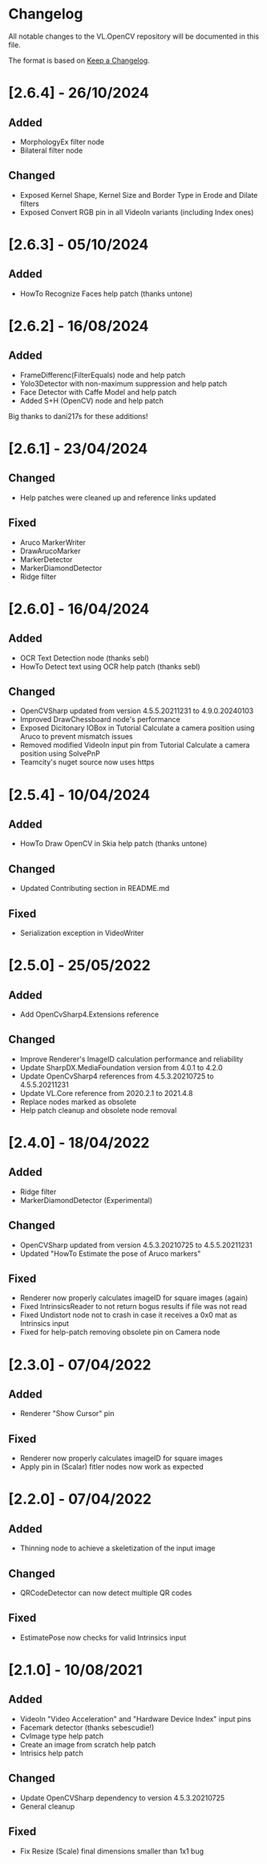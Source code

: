 # Changelog
All notable changes to the VL.OpenCV repository will be documented in this file.

The format is based on [Keep a Changelog](https://keepachangelog.com/en/1.0.0/).

# [2.6.4] - 26/10/2024

## Added
* MorphologyEx filter node
* Bilateral filter node

## Changed
* Exposed Kernel Shape, Kernel Size and Border Type in Erode and Dilate filters
* Exposed Convert RGB pin in all VideoIn variants (including Index ones)

# [2.6.3] - 05/10/2024

## Added
* HowTo Recognize Faces help patch (thanks untone)

# [2.6.2] - 16/08/2024

## Added
* FrameDifferenc(FilterEquals) node and help patch
* Yolo3Detector with non-maximum suppression and help patch
* Face Detector with Caffe Model and help patch
* Added S+H (OpenCV) node and help patch

Big thanks to dani217s for these additions!

# [2.6.1] - 23/04/2024

## Changed
* Help patches were cleaned up and reference links updated

## Fixed
* Aruco MarkerWriter
* DrawArucoMarker
* MarkerDetector
* MarkerDiamondDetector
* Ridge filter

# [2.6.0] - 16/04/2024

## Added
* OCR Text Detection node (thanks sebl)
* HowTo Detect text using OCR help patch (thanks sebl)

## Changed
* OpenCVSharp updated from version 4.5.5.20211231 to 4.9.0.20240103
* Improved DrawChessboard node's performance
* Exposed Dicitonary IOBox in Tutorial Calculate a camera position using Aruco to prevent mismatch issues
* Removed modified VideoIn input pin from Tutorial Calculate a camera position using SolvePnP
* Teamcity's nuget source now uses https

# [2.5.4] - 10/04/2024

## Added
* HowTo Draw OpenCV in Skia help patch (thanks untone)

## Changed
* Updated Contributing section in README.md

## Fixed
* Serialization exception in VideoWriter

# [2.5.0] - 25/05/2022

## Added
* Add OpenCvSharp4.Extensions reference

## Changed
* Improve Renderer's ImageID calculation performance and reliability
* Update SharpDX.MediaFoundation version from 4.0.1 to 4.2.0
* Update OpenCvSharp4 references from 4.5.3.20210725 to 4.5.5.20211231
* Update VL.Core reference from 2020.2.1 to 2021.4.8
* Replace nodes marked as obsolete
* Help patch cleanup and obsolete node removal

# [2.4.0] - 18/04/2022

## Added
* Ridge filter
* MarkerDiamondDetector (Experimental)

## Changed
* OpenCVSharp updated from version 4.5.3.20210725 to 4.5.5.20211231
* Updated "HowTo Estimate the pose of Aruco markers"

## Fixed
* Renderer now properly calculates imageID for square images (again)
* Fixed IntrinsicsReader to not return bogus results if file was not read
* Fixed Undistort node not to crash in case it receives a 0x0 mat as Intrinsics input
* Fixed for help-patch removing obsolete pin on Camera node

# [2.3.0] - 07/04/2022

## Added
* Renderer "Show Cursor" pin

## Fixed
* Renderer now properly calculates imageID for square images
* Apply pin in (Scalar) fitler nodes now work as expected

# [2.2.0] - 07/04/2022

## Added
* Thinning node to achieve a skeletization of the input image

## Changed
* QRCodeDetector can now detect multiple QR codes

## Fixed
* EstimatePose now checks for valid Intrinsics input

# [2.1.0] - 10/08/2021

## Added
* VideoIn "Video Acceleration" and "Hardware Device Index" input pins
* Facemark detector (thanks sebescudie!)
* CvImage type help patch
* Create an image from scratch help patch
* Intrisics help patch

## Changed
* Update OpenCVSharp dependency to version 4.5.3.20210725
* General cleanup

## Fixed
* Fix Resize (Scale) final dimensions smaller than 1x1 bug